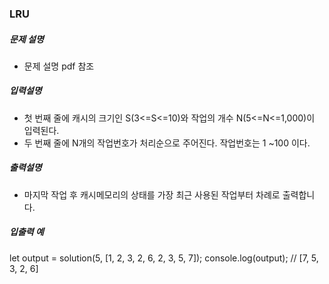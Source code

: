 ### LRU

##### 문제 설명

- 문제 설명 pdf 참조

##### 입력설명

- 첫 번째 줄에 캐시의 크기인 S(3<=S<=10)와 작업의 개수 N(5<=N<=1,000)이 입력된다.
- 두 번째 줄에 N개의 작업번호가 처리순으로 주어진다. 작업번호는 1 ~100 이다.

##### 출력설명

- 마지막 작업 후 캐시메모리의 상태를 가장 최근 사용된 작업부터 차례로 출력합니다.

##### 입출력 예

let output = solution(5, [1, 2, 3, 2, 6, 2, 3, 5, 7]);
console.log(output); // [7, 5, 3, 2, 6]
